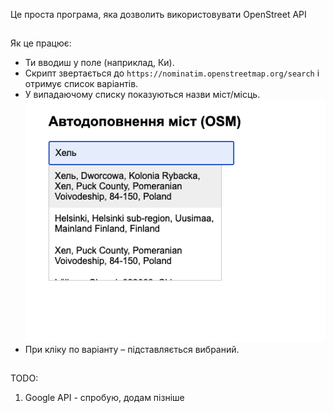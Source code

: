 Це проста програма, яка дозволить використовувати OpenStreet API

##
Як це працює:
- Ти вводиш у поле (наприклад, Ки).
- Скрипт звертається до `https://nominatim.openstreetmap.org/search` і отримує список варіантів.
- У випадаючому списку показуються назви міст/місць.
![alt text](image.png)
- При кліку по варіанту – підставляється вибраний.

##
TODO:

1. Google API - спробую, додам пізніше 